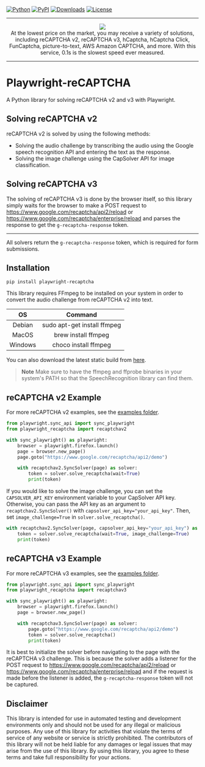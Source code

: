 [![Python](https://img.shields.io/pypi/pyversions/playwright-recaptcha.svg)](https://www.python.org/downloads/)
[![PyPI](https://img.shields.io/pypi/v/playwright-recaptcha.svg)](https://pypi.org/project/playwright-recaptcha/)
[![Downloads](https://img.shields.io/pypi/dm/playwright-recaptcha.svg)](https://pypi.org/project/playwright-recaptcha/)
[![License](https://img.shields.io/badge/license-MIT-red)](https://github.com/Xewdy444/Playwright-reCAPTCHA/blob/main/LICENSE)

---

<div align="center">
  <a href="https://www.capsolver.com/">
    <img src="https://cdn.discordapp.com/attachments/1105172394655625306/1105180101802471575/20221207-160749.gif"/>
  </a>
  <br> At the lowest price on the market, you may receive a variety of solutions, including reCAPTCHA v2, reCAPTCHA v3, hCaptcha, hCaptcha Click, FunCaptcha, picture-to-text, AWS Amazon CAPTCHA, and more. With this service, 0.1s is the slowest speed ever measured.
</div>

---

# Playwright-reCAPTCHA
A Python library for solving reCAPTCHA v2 and v3 with Playwright.

## Solving reCAPTCHA v2
reCAPTCHA v2 is solved by using the following methods:

- Solving the audio challenge by transcribing the audio using the Google speech recognition API and entering the text as the response.
- Solving the image challenge using the CapSolver API for image classification.

## Solving reCAPTCHA v3
The solving of reCAPTCHA v3 is done by the browser itself, so this library simply waits for the browser to make a POST request to https://www.google.com/recaptcha/api2/reload or https://www.google.com/recaptcha/enterprise/reload and parses the response to get the `g-recaptcha-response` token.

---

All solvers return the `g-recaptcha-response` token, which is required for form submissions.

## Installation

    pip install playwright-recaptcha


This library requires FFmpeg to be installed on your system in order to convert the audio challenge from reCAPTCHA v2 into text.

|   OS    |           Command           |
| :-----: | :-------------------------: |
| Debian  | sudo apt-get install ffmpeg |
|  MacOS  |     brew install ffmpeg     |
| Windows |    choco install ffmpeg     |

You can also download the latest static build from [here](https://ffmpeg.org/download.html).

> **Note**
> Make sure to have the ffmpeg and ffprobe binaries in your system's PATH so that the SpeechRecognition library can find them.

## reCAPTCHA v2 Example
For more reCAPTCHA v2 examples, see the [examples folder](https://github.com/Xewdy444/Playwright-reCAPTCHA/tree/main/examples/recaptchav2).

```python
from playwright.sync_api import sync_playwright
from playwright_recaptcha import recaptchav2

with sync_playwright() as playwright:
    browser = playwright.firefox.launch()
    page = browser.new_page()
    page.goto("https://www.google.com/recaptcha/api2/demo")

    with recaptchav2.SyncSolver(page) as solver:
        token = solver.solve_recaptcha(wait=True)
        print(token)
```

If you would like to solve the image challenge, you can set the `CAPSOLVER_API_KEY` environment variable to your CapSolver API key. Otherwise, you can pass the API key as an argument to `recaptchav2.SyncSolver()` with `capsolver_api_key="your_api_key"`. Then, set `image_challenge=True` in `solver.solve_recaptcha()`.

```python
with recaptchav2.SyncSolver(page, capsolver_api_key="your_api_key") as solver:
    token = solver.solve_recaptcha(wait=True, image_challenge=True)
    print(token)
```

## reCAPTCHA v3 Example
For more reCAPTCHA v3 examples, see the [examples folder](https://github.com/Xewdy444/Playwright-reCAPTCHA/tree/main/examples/recaptchav3).

```python
from playwright.sync_api import sync_playwright
from playwright_recaptcha import recaptchav3

with sync_playwright() as playwright:
    browser = playwright.firefox.launch()
    page = browser.new_page()

    with recaptchav3.SyncSolver(page) as solver:
        page.goto("https://www.google.com/recaptcha/api2/demo")
        token = solver.solve_recaptcha()
        print(token)
```

It is best to initialize the solver before navigating to the page with the reCAPTCHA v3 challenge. This is because the solver adds a listener for the POST request to https://www.google.com/recaptcha/api2/reload or https://www.google.com/recaptcha/enterprise/reload and if the request is made before the listener is added, the `g-recaptcha-response` token will not be captured.


## Disclaimer
This library is intended for use in automated testing and development environments only and should not be used for any illegal or malicious purposes. Any use of this library for activities that violate the terms of service of any website or service is strictly prohibited. The contributors of this library will not be held liable for any damages or legal issues that may arise from the use of this library. By using this library, you agree to these terms and take full responsibility for your actions.
